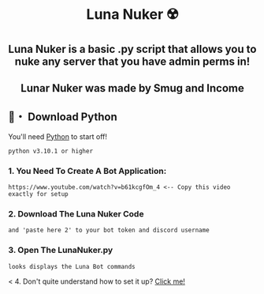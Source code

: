 <h1 align="center">
  Luna Nuker ☢️
</h1>

<h2 align="center">
  Luna Nuker is a basic .py script that allows you to nuke any server that you have admin perms in!
</h2>

<h2 align="center">
  Lunar Nuker was made by
      Smug and Income
</h2>

## 🐍・ Download Python

You'll need [Python](https://www.python.org/downloads/) to start off!
```sh-session
python v3.10.1 or higher
```

### 1. You Need To Create A Bot Application:
```
https://www.youtube.com/watch?v=b61kcgfOm_4 <-- Copy this video exactly for setup
```

### 2. Download The Luna Nuker Code 
```When you have done that edit the LunarConfig.py file and replace the 'paste here 1'
and 'paste here 2' to your bot token and discord username
```

### 3. Open The LunaNuker.py
```Once you have opened the LunaNuker.py you should be presented with a terminal that 
looks displays the Luna Bot commands
```

< 4. Don't quite understand how to set it up? [Click me!](https://discord.gg/PskF2YeXnd)
